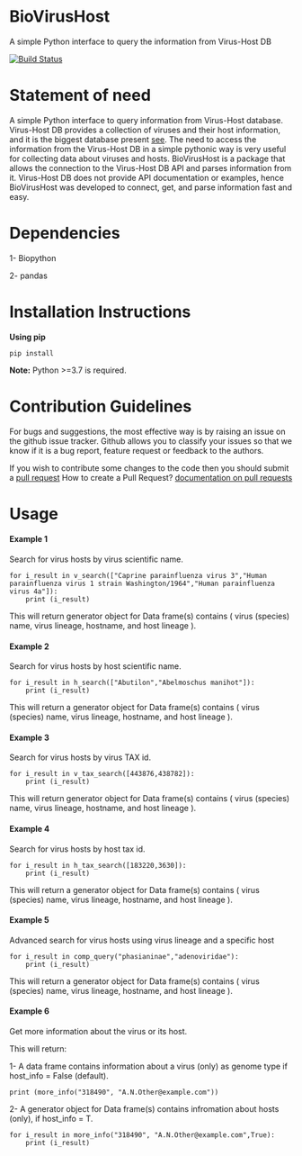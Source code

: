 # BioVirusHost
A simple Python interface to query the information from Virus-Host DB

[![Build Status](https://travis-ci.com/AliYoussef96/BioVirusHost.svg?token=anJWscmB7RsxdzyhVx5B&branch=master)](https://travis-ci.com/AliYoussef96/BioVirusHost)

# Statement of need

A simple Python interface to query information from Virus-Host database. Virus-Host DB provides a collection of viruses and their host information, and it is the biggest database present [see](https://www.genome.jp/virushostdb/stat.html ).
The need to access the information from the Virus-Host DB in a simple pythonic way is very useful for collecting data about viruses and hosts. BioVirusHost is a package that allows the connection to the Virus-Host DB API and parses information from it.
Virus-Host DB does not provide API documentation or examples, hence BioVirusHost was developed to connect, get, and parse information fast and easy.

# Dependencies

1- Biopython

2- pandas

# Installation Instructions

**Using pip**

```
pip install 
```

**Note:** Python >=3.7 is required.

# Contribution Guidelines


For bugs and suggestions, the most effective way is by raising an issue on the github issue tracker. 
Github allows you to classify your issues so that we know if it is a bug report, feature request or feedback to the authors.

If you wish to contribute some changes to the code then you should submit a [pull request](https://github.com/AliYoussef96/BioVirusHost/pulls)
How to create a Pull Request? [documentation on pull requests](https://help.github.com/en/articles/about-pull-requests)

# Usage

#### Example 1

Search for virus hosts by virus scientific name.

```
for i_result in v_search(["Caprine parainfluenza virus 3","Human parainfluenza virus 1 strain Washington/1964","Human parainfluenza virus 4a"]):
    print (i_result)
```

This will return generator object for Data frame(s) contains ( virus (species) name, virus lineage, hostname, and host lineage ).

#### Example 2

Search for virus hosts by host scientific name.

```
for i_result in h_search(["Abutilon","Abelmoschus manihot"]):
    print (i_result)
```

This will return a generator object for Data frame(s) contains ( virus (species) name, virus lineage, hostname, and host lineage ).

#### Example 3

Search for virus hosts by virus TAX id.

```
for i_result in v_tax_search([443876,438782]):
    print (i_result)
```

This will return generator object for Data frame(s) contains ( virus (species) name, virus lineage, hostname, and host lineage ).

#### Example 4

Search for virus hosts by host tax id.

```
for i_result in h_tax_search([183220,3630]):
    print (i_result)
```

This will return a generator object for Data frame(s) contains ( virus (species) name, virus lineage, hostname, and host lineage ).

#### Example 5

Advanced search for virus hosts using virus lineage and a specific host

```
for i_result in comp_query("phasianinae","adenoviridae"):
    print (i_result)
```

This will return a generator object for Data frame(s) contains ( virus (species) name, virus lineage, hostname, and host lineage ).

#### Example 6

Get more information about the virus or its host.

This will return:

1- A data frame contains information about a virus (only) as genome type if host_info = False (default). 

```
print (more_info("318490", "A.N.Other@example.com"))
```

2- A generator object for Data frame(s) contains infromation about hosts (only), if host_info = T.

```
for i_result in more_info("318490", "A.N.Other@example.com",True):
    print (i_result)
```
